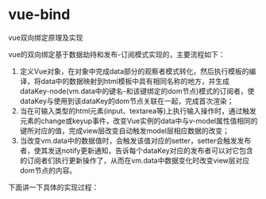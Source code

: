 # vue-bind
vue双向绑定原理及实现

vue的双向绑定基于数据劫持和发布-订阅模式实现的，主要流程如下：
1. 定义Vue对象，在对象中完成data部分的观察者模式转化，然后执行模板的编译，将data中的数据映射到html模板中具有相同名称的地方，并生成dataKey-node(vm.data中的键名-和该键绑定的dom节点)模式的订阅者，使dataKey与使用到该dataKey的dom节点关联在一起，完成首次渲染；
2. 当在可输入类型的html元素(input、textarea等)上执行输入操作时，通过触发元素的change或keyup事件，改变Vue实例的data中与v-model属性值相同的键所对应的值，完成view层改变自动触发model层相应数据的改变；
3. 当改变vm.data中的数据值时，会触发该值对应的setter，setter会触发发布者，使其发送notify更新通知，告诉每个dataKey对应的发布者可以对它包含的订阅者们执行更新操作了，从而在vm.data中数据变化时改变view层对应dom节点的内容。

下面讲一下具体的实现过程：

